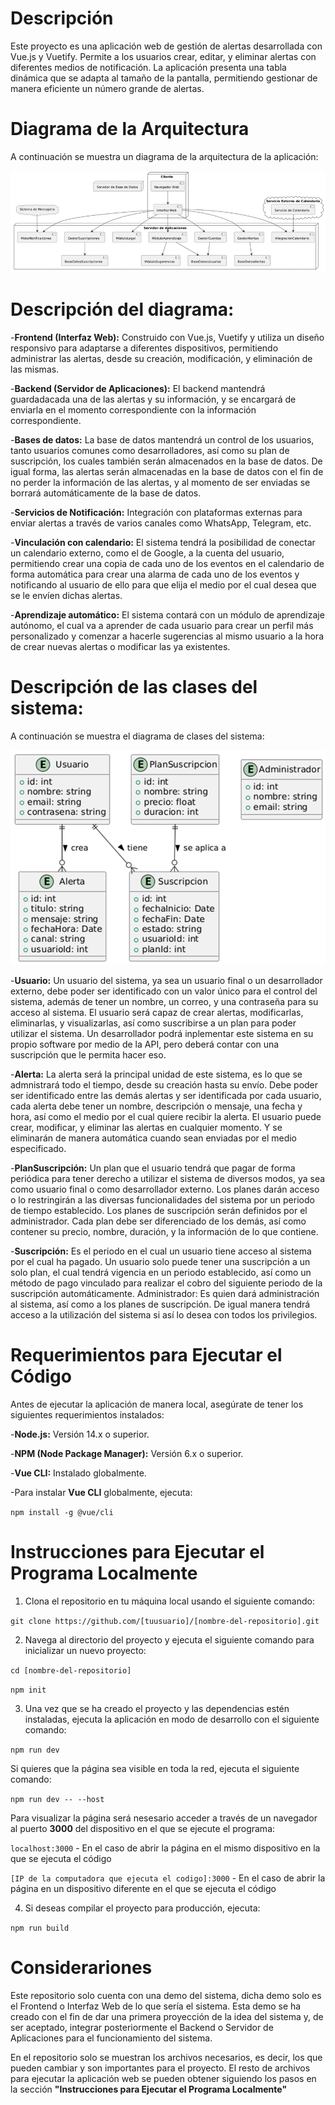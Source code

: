 # Descripción
Este proyecto es una aplicación web de gestión de alertas desarrollada con Vue.js y Vuetify. Permite a los usuarios crear, editar, y eliminar alertas con diferentes medios de notificación. La aplicación presenta una tabla dinámica que se adapta al tamaño de la pantalla, permitiendo gestionar de manera eficiente un número grande de alertas.

# Diagrama de la Arquitectura
A continuación se muestra un diagrama de la arquitectura de la aplicación:

![Vista del Deployment del sistema](Deployment.png)

# Descripción del diagrama:

-**Frontend (Interfaz Web):** Construido con Vue.js, Vuetify y utiliza un diseño responsivo para adaptarse a diferentes dispositivos, permitiendo administrar las alertas, desde su creación, modificación, y eliminación de las mismas.

-**Backend (Servidor de Aplicaciones):** El backend mantendrá guardadacada una de las alertas y su información, y se encargará de enviarla en el momento correspondiente con la información correspondiente.

-**Bases de datos:** La base de datos mantendrá un control de los usuarios, tanto usuarios comunes como desarrolladores, así como su plan de suscripción, los cuales también serán almacenados en la base de datos. De igual forma, las alertas serán almacenadas en la base de datos con el fin de no perder la información de las alertas, y al momento de ser enviadas se borrará automáticamente de la base de datos.

-**Servicios de Notificación:** Integración con plataformas externas para enviar alertas a través de varios canales como WhatsApp, Telegram, etc.

-**Vinculación con calendario:** El sistema tendrá la posibilidad de conectar un calendario externo, como el de Google, a la cuenta del usuario, permitiendo crear una copia de cada uno de los eventos en el calendario de forma automática para crear una alarma de cada uno de los eventos y notificando al usuario de ello para que elija el medio por el cual desea que se le envíen dichas alertas.

-**Aprendizaje automático:** El sistema contará con un módulo de aprendizaje autónomo, el cual va a aprender de cada usuario para crear un perfil más personalizado y comenzar a hacerle sugerencias al mismo usuario a la hora de crear nuevas alertas o modificar las ya existentes.

# Descripción de las clases del sistema:
A continuación se muestra el diagrama de clases del sistema:

![Diagrama de clases del sistema](Clases.png)

-**Usuario:** Un usuario del sistema, ya sea un usuario final o un desarrollador externo, debe poder ser identificado con un valor único para el control del sistema, además de tener un nombre, un correo, y una contraseña para su acceso al sistema. El usuario será capaz de crear alertas, modificarlas, eliminarlas, y visualizarlas, así como suscribirse a un plan para poder utilizar el sistema. Un desarrollador podrá inplementar este sistema en su propio software por medio de la API, pero deberá contar con una suscripción que le permita hacer eso.

-**Alerta:** La alerta será la principal unidad de este sistema, es lo que se admnistrará todo el tiempo, desde su creación hasta su envío. Debe poder ser identificado entre las demás alertas y ser identificada por cada usuario, cada alerta debe tener un nombre, descripción o mensaje, una fecha y hora, así como el medio por el cual quiere recibir la alerta. El usuario puede crear, modificar, y eliminar las alertas en cualquier momento. Y se eliminarán de manera automática cuando sean enviadas por el medio especificado.

-**PlanSuscripción:** Un plan que el usuario tendrá que pagar de forma periódica para tener derecho a utilizar el sistema de diversos modos, ya sea como usuario final o como desarrollador externo. Los planes darán acceso o lo restringirán a las diversas funcionalidades del sistema por un periodo de tiempo establecido. Los planes de suscripción serán definidos por el administrador. Cada plan debe ser diferenciado de los demás, así como contener su precio, nombre, duración, y la información de lo que contiene.

-**Suscripción:** Es el periodo en el cual un usuario tiene acceso al sistema por el cual ha pagado. Un usuario solo puede tener una suscripción a un solo plan, el cual tendrá vigencia en un periodo establecido, así como un método de pago vinculado para realizar el cobro del siguiente periodo de la suscripción automáticamente.
Administrador: Es quien dará administración al sistema, así como a los planes de suscripción. De igual manera tendrá acceso a la utilización del sistema si así lo desea con todos los privilegios.

# Requerimientos para Ejecutar el Código
Antes de ejecutar la aplicación de manera local, asegúrate de tener los siguientes requerimientos instalados:

-**Node.js:** Versión 14.x o superior.

-**NPM (Node Package Manager):** Versión 6.x o superior.

-**Vue CLI:** Instalado globalmente.

-Para instalar **Vue CLI** globalmente, ejecuta:

`npm install -g @vue/cli`


# Instrucciones para Ejecutar el Programa Localmente
1. Clona el repositorio en tu máquina local usando el siguiente comando:

`git clone https://github.com/[tuusuario]/[nombre-del-repositorio].git`

2. Navega al directorio del proyecto y ejecuta el siguiente comando para inicializar un nuevo proyecto:

`cd [nombre-del-repositorio]`

`npm init`

3. Una vez que se ha creado el proyecto y las dependencias estén instaladas, ejecuta la aplicación en modo de desarrollo con el siguiente comando:

`npm run dev`

Si quieres que la página sea visible en toda la red, ejecuta el siguiente comando:

`npm run dev -- --host`

Para visualizar la página será nesesario acceder a través de un navegador al puerto **3000** del dispositivo en el que se ejecute el programa:

`localhost:3000` - En el caso de abrir la página en el mismo dispositivo en la que se ejecuta el código

`[IP de la computadora que ejecuta el codigo]:3000` - En el caso de abrir la página en un dispositivo diferente en el que se ejecuta el código

4. Si deseas compilar el proyecto para producción, ejecuta:

`npm run build`


# Considerariones
Este repositorio solo cuenta con una demo del sistema, dicha demo solo es el Frontend o Interfaz Web de lo que sería el sistema.
Esta demo se ha creado con el fin de dar una primera proyección de la idea del sistema y, de ser aceptado, integrar posteriormente el Backend o Servidor de Aplicaciones para el funcionamiento del sistema.

En el repositorio solo se muestran los archivos necesarios, es decir, los que pueden cambiar y son importantes para el proyecto. El resto de archivos para ejecutar la aplicación web se pueden obtener siguiendo los pasos en la sección **"Instrucciones para Ejecutar el Programa Localmente"**
